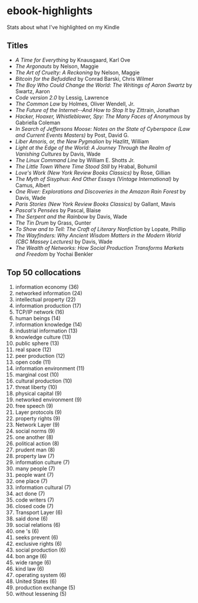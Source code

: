 # ebook-highlights

Stats about what I've highlighted on my Kindle


## Titles

- *A Time for Everything* by Knausgaard, Karl Ove 
- *The Argonauts* by Nelson, Maggie 
- *The Art of Cruelty: A Reckoning* by Nelson, Maggie 
- *Bitcoin for the Befuddled* by Conrad Barski, Chris Wilmer 
- *The Boy Who Could Change the World: The Writings of Aaron Swartz* by Swartz, Aaron 
- *Code version 2.0* by Lessig, Lawrence 
- *The Common Law* by Holmes, Oliver Wendell, Jr. 
- *The Future of the Internet--And How to Stop It* by Zittrain, Jonathan 
- *Hacker, Hoaxer, Whistleblower, Spy: The Many Faces of Anonymous* by Gabriella Coleman 
- *In Search of Jeffersons Moose: Notes on the State of Cyberspace (Law and Current Events Masters)* by Post, David G. 
- *Liber Amoris, or, the New Pygmalion* by Hazlitt, William 
- *Light at the Edge of the World: A Journey Through the Realm of Vanishing Cultures* by Davis, Wade 
- *The Linux Command Line* by William E. Shotts Jr. 
- *The Little Town Where Time Stood Still* by Hrabal, Bohumil 
- *Love's Work (New York Review Books Classics)* by Rose, Gillian 
- *The Myth of Sisyphus: And Other Essays (Vintage International)* by Camus, Albert 
- *One River: Explorations and Discoveries in the Amazon Rain Forest* by Davis, Wade 
- *Paris Stories (New York Review Books Classics)* by Gallant, Mavis 
- *Pascal's Pensées* by Pascal, Blaise 
- *The Serpent and the Rainbow* by Davis, Wade 
- *The Tin Drum* by Grass, Gunter 
- *To Show and to Tell: The Craft of Literary Nonfiction* by Lopate, Phillip 
- *The Wayfinders: Why Ancient Wisdom Matters in the Modern World (CBC Massey Lectures)* by Davis, Wade 
- *The Wealth of Networks: How Social Production Transforms Markets and Freedom* by Yochai Benkler 

## Top 50 collocations

1. information economy (36)
2. networked information (24)
3. intellectual property (22)
4. information production (17)
5. TCP/IP network (16)
6. human beings (14)
7. information knowledge (14)
8. industrial information (13)
9. knowledge culture (13)
10. public sphere (13)
11. real space (12)
12. peer production (12)
13. open code (11)
14. information environment (11)
15. marginal cost (10)
16. cultural production (10)
17. threat liberty (10)
18. physical capital (9)
19. networked environment (9)
20. free speech (9)
21. Layer protocols (9)
22. property rights (9)
23. Network Layer (9)
24. social norms (9)
25. one another (8)
26. political action (8)
27. prudent man (8)
28. property law (7)
29. information culture (7)
30. many people (7)
31. people want (7)
32. one place (7)
33. information cultural (7)
34. act done (7)
35. code writers (7)
36. closed code (7)
37. Transport Layer (6)
38. said done (6)
39. social relations (6)
40. one 's (6)
41. seeks prevent (6)
42. exclusive rights (6)
43. social production (6)
44. bon ange (6)
45. wide range (6)
46. kind law (6)
47. operating system (6)
48. United States (6)
49. production exchange (5)
50. without lessening (5)
